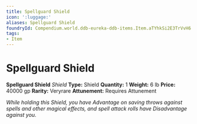 ```yaml
---
title: Spellguard Shield
icon: ':luggage:'
aliases: Spellguard Shield
foundryId: Compendium.world.ddb-eureka-ddb-items.Item.aTYhkSi2E3TrVvH6
tags:
- Item
---
```


# Spellguard Shield

**Spellguard Shield**
_Shield_
**Type:** Shield
**Quantity:** 1
**Weight:** 6 lb
**Price:** 40000 gp
**Rarity:** Veryrare
**Attunement:** Requires Attunement

*While holding this Shield, you have Advantage on saving throws against spells and other magical effects, and spell attack rolls have Disadvantage against you.*
